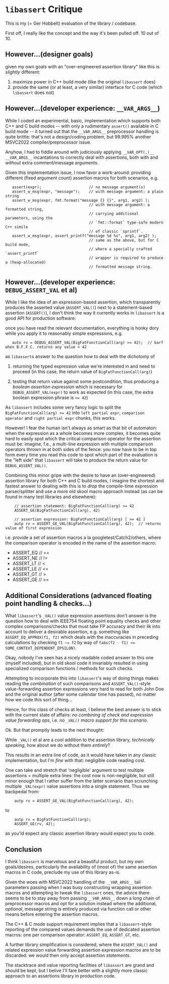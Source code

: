 # `libassert` Critique

This is my (= Ger Hobbelt) evaluation of the library / codebase.

First off, I really like the concept and the way it's been pulled off. 10 out of 10.


## However...(designer goals)

given my own goals with an "over-engineered assertion library" like this is *slightly* different:

1. maximize power in C++ build mode (like the original `libassert` does)
2. provide the same (or at least, a very similar) interface for C code (which `libassert` does not)


## However...(developer experience: `__VAR_ARGS__`)

While I coded an experimental, basic, implementation which supports both C++ and C build modes -- with only a rudimentary `assert()` available in C build mode --
it turned out that the `__VAR_ARGS__` preprocessor handling is quite brittle: that's not a design/coding problem, but 99.995% another MSVC2022 compiler/preprocessor issue.

Anyhow, I had to fiddle around with judiciously applying `__VAR_OPT(,)__ __VAR_ARGS__` incantations to correctly deal with assertions, both with and *without* extra comment/message arguments.

Given this implementation issue, I now favor a work-around:
providing different (fixed argument count) assertion macros for both scenarios, e.g.

       assert(expr);                     // no message argument(s)
	   assert_w_msg(expr, "message");    // with message argument: a plain string
	   assert_w_msg(expr, fmt.format("message {} {}", arg1, arg2) );
                                    	 // with message argument: a formatted string,
										 // carrying additional parameters, using the
										 // `fmt::format` type-safe modern C++ simile 
										 // of classic `sprintf`.
	   assert_w_msg(expr, assert_printf("message %d %s", arg1, arg2) );
	                                     // same as the above, but for C build mode,
										 // where a specially crafted `assert_printf`
										 // wrapper is required to produce a (heap-allocated)
										 // formatted message string.


## However...(developer experience: `DEBUG_ASSERT_VAL` et al)

While I like the idea of an expression-based assertion, which transparently produces the asserted value (`ASSERT_VAL()`) next to a statement-based assertion (`ASSERT()`), 
I don't think the way it currently works in `libassert` is a good API for production software:

once you have read the relevant documentation, everything is honky dory while you apply it to reasonably simple expressions, e.g.

       auto rv = DEBUG_ASSERT_VAL(BigFatFunctionCall(arg) >= 42);  // barf when B.F.F.C. returns any value < 42
	   
as `libassert`s answer to the question how to deal with the dichotomy of 

1. returning the typed expression value we're interested in and need to proceed (in this case, the return value of `BigFatFunctionCall(arg)`)

2. testing that return value against some postcondition, thus producing a *boolean assertion expression* which is necessary for `DEBUG_ASSERT_VAL(expr)` to work as expected 
   (in this case, the extra boolean expression phrase is `<= 42`)
   
As `libassert` includes some very fancy logic to split the `BigFatFunctionCall(arg) >= 42` into `left partial expr`, `comparison operator` and `right partial expr` chunks, this works.

However! I fear the human isn't always as smart as that bit of automaton: when the expression as a whole becomes more complex, it becomes quite hard to easily spot which the critical
comparison operator for the assertion must be: imagine, f.e., a multi-line expression with multiple comparison operators thrown in at both sides of the fence: you now have to be
in top form every time you read this code to spot which part of the evaluation is the "left side" that `libassert` will take to produce the return value for `DEBUG_ASSERT_VAL()`.


Combining this minor gripe with the desire to have an (over-engineered) assertion library for both C++ and C build modes, I imagine the shortest and fastest answer to dealing with this is to *drop* 
the compile-time expression parser/splitter and use a more old skool macro approach instead (as can be found in many test libraries and elsewhere):

		// assertion statement: BigFatFunctionCall(arg) >= 42
        ASSERT_GE(BigFatFunctionCall(arg), 42)

		// assertion expression: BigFatFunctionCall(arg) [ >= 42 ]
        autp rv = ASSERT_GE_VAL(BigFatFunctionCall(arg), 42);  // returns value of first expression

i.e. provide a set of assertion macros a la googletest/Catch2/others, where the comparison operator is encoded in the name of the assertion macro:

- ASSERT_EQ  // ==
- ASSERT_NE  // !=
- ASSERT_LT  // <
- ASSERT_LE  // <=
- ASSERT_GT  // >
- ASSERT_GE  // >=


## Additional Considerations (advanced floating point handling & checks...)

What `libassert`'s `_VAL()` value expression assertions don't answer is the question how to deal with IEEE754 floating point equality checks and other complex comparisons/checks 
that must take FP accuracy and their ilk into account to deliver a desirable assertion, e.g. something like `ASSERT_EQ_APPROX(f1, f2)` which deals with the inaccuracies in preceding calculations by
checking `f1 ~= f2` by way of `fabs(f2 - f1) <= SOME_CONTEXT_DEPENDENT_EPSILON)`.

Okay, nobody I've seen has a nicely readable coded answer to this one (myself included), but in old skool code it invariably resulted in using specialized comparison functions / methods for such checks.

Attempting to incorporate this into `libassert`'s way of doing things makes reading the *combination* of such comparisons and `ASSERT_VAL()`-style value-forwarding assertion expressions 
very hard to read for both John Doe and the original author (after some calendar time has passed), no matter how we code this sort of thing...

Hence, for this class of checks at least, I believe the best answer is to stick with the current state of affairs: *no combining of check and expression value forwarding ops*, i.e. 
*no `_VAL()` macro support for this scenario*.


Ok. But that promptly leads to the next thought:

While `_VAL()` et al are a cool addition to the assertion library, *technically speaking*, how about we do without them *entirely*? 

This results in an extra line of code, as it would have taken in any classic implementation, but I'm *fine* with that: negligible code reading cost. 

One can take and stretch that 'negligible' argument to test multiple assertions = multiple extra lines: the cost now is non-negligible, but still minor enough that
I rather suffer from the latter scenario than scrunching multiple `_VAL(expr)` value assertions into a single statement. Thus we backpedal from:

        autp rv = ASSERT_GE_VAL(BigFatFunctionCall(arg), 42);

to

        autp rv = BigFatFunctionCall(arg);
        ASSERT_GE(rv, 42);

as you'ld expect any classic assertion library would expect you to code.



## Conclusion

I think `libassert` is marvelous and a beautiful product, but my own goals/desires, particularly the availability of (most of) the same assertion macros in C code, preclude my use of this library as-is.

Given the woes with MSVC2022 handling of the `__VAR_ARGS__` tail parameters passing when I was busy constructing wrapping assertion macros and attempting to tweak the `libassert` ones, the advice there seems to be 
to stay away from passing `__VAR_ARGS__` down a long chain of preprocessor macros and opt for a solution instead where the additional, *optional*, message string is entirely produced via function call or other means 
before entering the assertion macros.

The C++ & C mode support requirement implies that a `libassert`-style reporting of the compared values demands the use of dedicated assertion macros: one per comparison operator: `ASSERT_EQ`, `ASSERT_GT`, etc.

A further library simplification is considered, where the `ASSERT_VAL()` and related expression value forwarding assertion expression macros are to be discarded: we would then only accept assertion *statements*.

The stacktrace and value reporting facilities of `libassert` are grand and should be kept, but I belive I'll fare better with a slightly more classic approach to an assertions library in production code.



